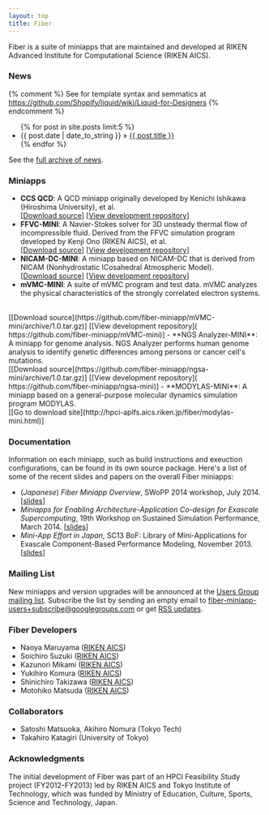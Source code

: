 ```yaml
---
layout: top
title: Fiber
---
```


Fiber is a suite of miniapps that are maintained and developed at RIKEN Advanced Institute for Computational Science (RIKEN AICS).

### News

{% comment %}
See for template syntax and semmatics at https://github.com/Shopify/liquid/wiki/Liquid-for-Designers
{% endcomment %} 
<ul class="posts">
{% for post in site.posts limit:5 %}
<li><span>{{ post.date | date_to_string }}</span> &raquo; <a href="{{ BASE_PATH }}{{ post.url }}">{{ post.title }}</a></li>
{% endfor %}
</ul>

See the [full archive of news](news).

### Miniapps

- **CCS QCD**: A QCD miniapp originally developed by Kenichi Ishikawa (Hiroshima University), et al.
<br /> [[Download source](https://github.com/fiber-miniapp/ccs-qcd/archive/1.2.1.zip)] [[View development repository](http://github.com/fiber-miniapp/ccs-qcd)]
- **FFVC-MINI**: A Navier-Stokes solver for 3D unsteady thermal flow of incompressible fluid. Derived from the FFVC simulation program developed by Kenji Ono (RIKEN AICS), et al. <br />
[[Download source](https://github.com/fiber-miniapp/ffvc-mini/archive/1.0.1.zip)] [[View development repository](http://github.com/fiber-miniapp/ffvc-mini)]
- **NICAM-DC-MINI**: A miniapp based on NICAM-DC that is derived from NICAM (Nonhydrostatic ICosahedral Atmospheric Model).  <br />
[[Download source](https://github.com/fiber-miniapp/nicam-dc-mini/archive/1.0.tar.gz)]
[[View development repository]( https://github.com/fiber-miniapp/nicam-dc-mini)]
- **mVMC-MINI**: A suite of mVMC program and test data.  mVMC analyzes the physical characteristics of the strongly correlated electron systems.
<br />
[[Download source](https://github.com/fiber-miniapp/mVMC-mini/archive/1.0.tar.gz)]
[[View development repository]( https://github.com/fiber-miniapp/mVMC-mini)]
- **NGS Analyzer-MINI**: A miniapp for genome analysis.  NGS Analyzer performs human genome analysis to identify genetic differences among persons or cancer cell's mutations.
<br />
[[Download source](https://github.com/fiber-miniapp/ngsa-mini/archive/1.0.tar.gz)]
[[View development repository]( https://github.com/fiber-miniapp/ngsa-mini)]
- **MODYLAS-MINI**: A miniapp based on a general-purpose molecular dynamics simulation program MODYLAS. <br />
[[Go to download site](http://hpci-aplfs.aics.riken.jp/fiber/modylas-mini.html)]


### Documentation

Information on each miniapp, such as build instructions and exeuction configurations, can be found in its own source package. Here's a list of some of the recent slides and papers on the overall Fiber miniapps:

- (*Japanese*) *Fiber Miniapp Overview*, SWoPP 2014 workshop, July 2014. [[slides](https://github.com/fiber-miniapp/fiber/raw/master/fiber-swopp2014-slides.pdf)]
- *Miniapps for Enabling Architecture-Application Co-design for Exascale Supercomputing*, 19th Workshop on Sustained Simulation Performance, March 2014. [[slides](https://github.com/fiber-miniapp/fiber/raw/master/fiber-wssp2014-slides.pdf)]
- *Mini-App Effort in Japan*, SC13 BoF: Library of Mini-Applications for Exascale Component-Based Performance Modeling, November 2013. [[slides](https://github.com/fiber-miniapp/fiber/raw/master/fiber-sc13bof-slides.pdf)]

### Mailing List

New miniapps and version upgrades will be announced at the [Users Group mailing list](https://groups.google.com/d/forum/fiber-miniapp-users). Subscribe the list by sending an empty email to <fiber-miniapp-users+subscribe@googlegroups.com> or get [RSS updates](https://groups.google.com/forum/feed/fiber-miniapp-users/msgs/rss.xml?num=15).

### Fiber Developers

- Naoya Maruyama ([RIKEN AICS](http://www.aics.riken.jp))
- Soichiro Suzuki ([RIKEN AICS](http://www.aics.riken.jp))
- Kazunori Mikami ([RIKEN AICS](http://www.aics.riken.jp))
- Yukihiro Komura ([RIKEN AICS](http://www.aics.riken.jp))
- Shinichiro Takizawa ([RIKEN AICS](http://www.aics.riken.jp))
- Motohiko Matsuda ([RIKEN AICS](http://www.aics.riken.jp))

### Collaborators

- Satoshi Matsuoka, Akihiro Nomura (Tokyo Tech)
- Takahiro Katagiri (University of Tokyo)

### Acknowledgments

The initial development of Fiber was part of an HPCI Feasibility Study project (FY2012-FY2013) led by RIKEN AICS and Tokyo Institute of Technology, which was funded by Ministry of Education, Culture, Sports, Science and Technology, Japan.

